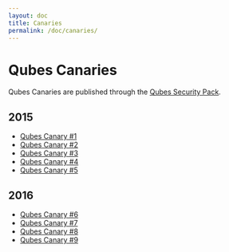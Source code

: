 ```yaml
---
layout: doc
title: Canaries
permalink: /doc/canaries/
---
```


Qubes Canaries
==============

Qubes Canaries are published through the [Qubes Security Pack](/doc/security-pack/).

2015
----

-   [Qubes Canary \#1](https://github.com/QubesOS/qubes-secpack/blob/master/canaries/canary-001-2015.txt)
-   [Qubes Canary \#2](https://github.com/QubesOS/qubes-secpack/blob/master/canaries/canary-002-2015.txt)
-   [Qubes Canary \#3](https://github.com/QubesOS/qubes-secpack/blob/master/canaries/canary-003-2015.txt)
-   [Qubes Canary \#4](https://github.com/QubesOS/qubes-secpack/blob/master/canaries/canary-004-2015.txt)
-   [Qubes Canary \#5](https://github.com/QubesOS/qubes-secpack/blob/master/canaries/canary-005-2015.txt)

2016
----

-   [Qubes Canary \#6](https://github.com/QubesOS/qubes-secpack/blob/master/canaries/canary-006-2016.txt)
-   [Qubes Canary \#7](https://github.com/QubesOS/qubes-secpack/blob/master/canaries/canary-007-2016.txt)
-   [Qubes Canary \#8](https://github.com/QubesOS/qubes-secpack/blob/master/canaries/canary-008-2016.txt)
-   [Qubes Canary \#9](https://github.com/QubesOS/qubes-secpack/blob/master/canaries/canary-009-2016.txt)


